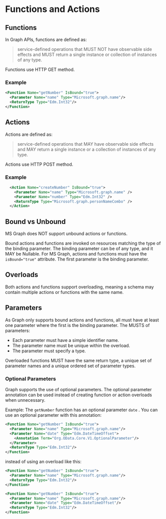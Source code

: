 ﻿# Functions and Actions

## Functions

In Graph APIs, functions are defined as:

>service-defined operations that MUST NOT have observable side effects and MUST return a single instance or collection of instances of any type.

Functions use HTTP GET method.

### Example

```XML
<Function Name="getNumber" IsBound="true">
  <Parameter Name="name" Type="Microsoft.graph.name"/>
  <ReturnType Type="Edm.Int32"/>
</Function>
```

## Actions

Actions are defined as:
>service-defined operations that MAY have observable side effects and MAY return a single instance or a collection of instances of any type.

Actions use HTTP POST method.

### Example

```XML
  <Action Name="createNumber" IsBound="true">
    <Parameter Name="name" Type="Microsoft.graph.name" />
    <Parameter Name="number" Type="Edm.Int32" />
    <ReturnType Type="Microsoft.graph.personNameCombo" />
  </Action>
```

## Bound vs Unbound

MS Graph does NOT support unbound actions or functions.

Bound actions and functions are invoked on resources matching the type of the binding parameter. The binding parameter can be of any type, and it MAY be Nullable. For MS Graph, actions and functions must have the `isBound="true"` attribute. The first parameter is the binding parameter.

## Overloads

Both actions and functions support overloading, meaning a schema may contain multiple actions or functions with the same name.

## Parameters

As Graph only supports bound actions and functions, all must have at least one parameter where the first is the binding parameter. The MUSTS of parameters:

- Each parameter must have a simple identifier name.
- The parameter name must be unique within the overload.
- The parameter must specify a type.

Overloaded functions MUST have the same return type, a unique set of parameter names and a unique ordered set of parameter types.

### Optional Parameters

Graph supports the use of optional parameters. The optional parameter annotation can be used instead of creating function or action overloads when unnecessary. 

Example:
The `getNumber` function has an optional parameter `date` . You can use an optional parameter with this annotation:

```XML
<Function Name="getNumber" IsBound="true">
  <Parameter Name="name" Type="Microsoft.graph.name"/>
  <Parameter Name="date" Type="Edm.DateTimeOffset">
    <Annotation Term="Org.OData.Core.V1.OptionalParameter"/>
  </Parameter>
  <ReturnType Type="Edm.Int32"/>
</Function>
```

instead of using an overload like this:

```XML
<Function Name="getNumber" IsBound="true">
  <Parameter Name="name" Type="Microsoft.graph.name"/>
  <ReturnType Type="Edm.Int32"/>
</Function>

<Function Name="getNumber" IsBound="true">
  <Parameter Name="name" Type="Microsoft.graph.name"/>
  <Parameter Name="date" Type="Edm.DateTimeOffset"/>
  <ReturnType Type="Edm.Int32"/>
</Function>
```